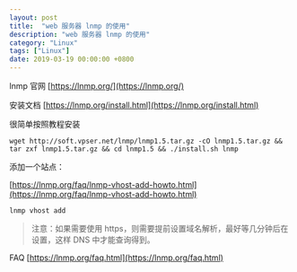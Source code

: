 ```yaml
---
layout: post
title:  "web 服务器 lnmp 的使用"
description: "web 服务器 lnmp 的使用"
category: "Linux"
tags: ["Linux"]
date: 2019-03-19 00:00:00 +0800
---
```


lnmp 官网 [https://lnmp.org/](https://lnmp.org/)

安装文档 [https://lnmp.org/install.html](https://lnmp.org/install.html)

很简单按照教程安装

```
wget http://soft.vpser.net/lnmp/lnmp1.5.tar.gz -cO lnmp1.5.tar.gz && tar zxf lnmp1.5.tar.gz && cd lnmp1.5 && ./install.sh lnmp
```

添加一个站点：

[https://lnmp.org/faq/lnmp-vhost-add-howto.html](https://lnmp.org/faq/lnmp-vhost-add-howto.html)


```
lnmp vhost add
```

> 注意：如果需要使用 https，则需要提前设置域名解析，最好等几分钟后在设置，这样 DNS 中才能查询得到。

FAQ [https://lnmp.org/faq.html](https://lnmp.org/faq.html)